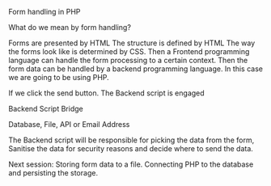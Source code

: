 Form handling in PHP

What do we mean by form handling?

Forms are presented by HTML 
The structure is defined by HTML
The way the forms look like is determined by CSS.
Then a Frontend programming language can handle the form processing to a certain context.
Then the form data can be handled by a backend programming language. In this case we are going to be using PHP.

If we click the send button.
The Backend script is engaged

Backend Script
Bridge


Database, File, API or Email Address

The Backend script will be responsible for picking the data from the form, Sanitise the data for security reasons and decide where to send the data.

Next session: 
Storing form data to a file.
Connecting PHP to the database and persisting the storage.

